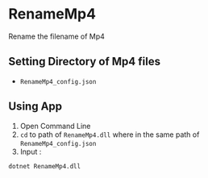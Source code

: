 # RenameMp4
Rename the filename of Mp4

## Setting Directory of Mp4 files 
- `RenameMp4_config.json`


## Using App 
1. Open Command Line 
2. `cd` to path of `RenameMp4.dll` where in the same path of `RenameMp4_config.json`
3. Input :
```shell
dotnet RenameMp4.dll
```
